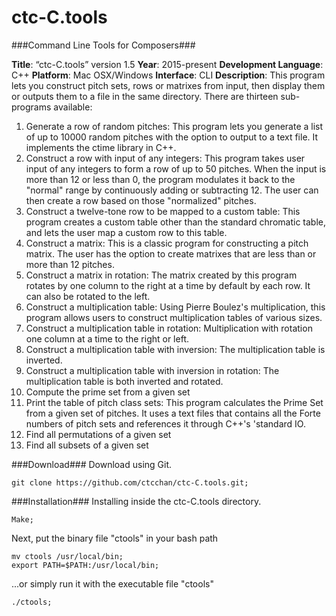 # ctc-C.tools #
###Command Line Tools for Composers###

**Title**: “ctc-C.tools” version 1.5
**Year**: 2015-present
**Development Language**: C++
**Platform**: Mac OSX/Windows
**Interface**: CLI
**Description**: This program lets you construct pitch sets, rows or matrixes from input, then display them or outputs them to a file in the same directory. There are thirteen sub-programs available:

1. Generate a row of random pitches: This program lets you generate a list of up to 10000 random pitches with the option to output to a text file. It implements the ctime library in C++.
2. Construct a row with input of any integers: This program takes user input of any integers to form a row of up to 50 pitches. When the input is more than 12 or less than 0, the program modulates it back to the "normal" range by continuously adding or subtracting 12. The user can then create a row based on those "normalized" pitches.
3. Construct a twelve-tone row to be mapped to a custom table: This program creates a custom table other than the standard chromatic table, and lets the user map a custom row to this table.
4. Construct a matrix: This is a classic program for constructing a pitch matrix. The user has the option to create matrixes that are less than or more than 12 pitches.
5. Construct a matrix in rotation: The matrix created by this program rotates by one column to the right at a time by default by each row. It can also be rotated to the left.
6. Construct a multiplication table: Using Pierre Boulez's multiplication, this program allows users to construct multiplication tables of various sizes.
7. Construct a multiplication table in rotation: Multiplication with rotation one column at a time to the right or left.
8. Construct a multiplication table with inversion: The multiplication table is inverted.
9. Construct a multiplication table with inversion in rotation: The multiplication table is both inverted and rotated.
10. Compute the prime set from a given set
11. Print the table of pitch class sets: This program calculates the Prime Set from a given set of pitches. It uses a text files that contains all the Forte numbers of pitch sets and references it through C++'s 'standard IO.
12. Find all permutations of a given set
13. Find all subsets of a given set

###Download###
Download using Git.

    git clone https://github.com/ctcchan/ctc-C.tools.git;

###Installation###
Installing inside the ctc-C.tools directory.

    Make;

Next, put the binary file "ctools" in your bash path

    mv ctools /usr/local/bin;
    export PATH=$PATH:/usr/local/bin;

...or simply run it with the executable file "ctools"

    ./ctools;
